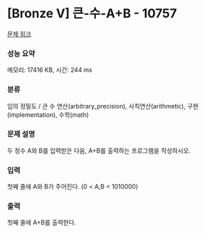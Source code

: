 # [Bronze V] 큰-수-A+B - 10757 

[문제 링크](https://www.acmicpc.net/problem/10757) 

### 성능 요약

메모리: 17416 KB, 시간: 244 ms

### 분류

임의 정밀도 / 큰 수 연산(arbitrary_precision), 사칙연산(arithmetic), 구현(implementation), 수학(math)

### 문제 설명

두 정수 A와 B를 입력받은 다음, A+B를 출력하는 프로그램을 작성하시오.
### 입력 

 첫째 줄에 A와 B가 주어진다. (0 < A,B < 1010000)
### 출력 

 첫째 줄에 A+B를 출력한다.


